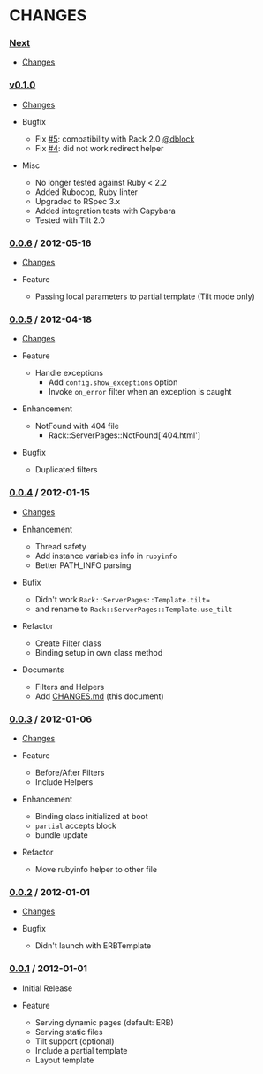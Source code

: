 CHANGES
=======

### [Next](https://github.com/migrs/rack-server-pages/tree/master)

  * [Changes](https://github.com/migrs/rack-server-pages/compare/v0.1.0...master)

### [v0.1.0](https://github.com/migrs/rack-server-pages/tree/master)

  * [Changes](https://github.com/migrs/rack-server-pages/compare/v0.0.6...v0.1.0)

  * Bugfix
    - Fix [#5](https://github.com/migrs/rack-server-pages/issues/5): compatibility with Rack 2.0 [@dblock](http://github.com/dblock)
    - Fix [#4](https://github.com/migrs/rack-server-pages/issues/4): did not work redirect helper

  * Misc
    - No longer tested against Ruby < 2.2
    - Added Rubocop, Ruby linter
    - Upgraded to RSpec 3.x
    - Added integration tests with Capybara
    - Tested with Tilt 2.0

### [0.0.6](https://github.com/migrs/rack-server-pages/tree/v0.0.6) / 2012-05-16

  * [Changes](https://github.com/migrs/rack-server-pages/compare/v0.0.5...v0.0.6)

  * Feature
    - Passing local parameters to partial template (Tilt mode only)

### [0.0.5](https://github.com/migrs/rack-server-pages/tree/v0.0.5) / 2012-04-18

  * [Changes](https://github.com/migrs/rack-server-pages/compare/v0.0.4...v0.0.5)

  * Feature
    - Handle exceptions
      - Add `config.show_exceptions` option
      - Invoke `on_error` filter when an exception is caught

  * Enhancement
    - NotFound with 404 file
        - Rack::ServerPages::NotFound['404.html']

  * Bugfix
    - Duplicated filters

### [0.0.4](https://github.com/migrs/rack-server-pages/tree/v0.0.4) / 2012-01-15

  * [Changes](https://github.com/migrs/rack-server-pages/compare/v0.0.3...v0.0.4)

  * Enhancement
    - Thread safety
    - Add instance variables info in `rubyinfo`
    - Better PATH\_INFO parsing

  * Bufix
    - Didn't work `Rack::ServerPages::Template.tilt=`
    - and rename to `Rack::ServerPages::Template.use_tilt`

  * Refactor
    - Create Filter class
    - Binding setup in own class method

  * Documents
    - Filters and Helpers
    - Add [CHANGES.md](https://github.com/migrs/rack-server-pages/blob/master/CHANGES.md) (this document)


### [0.0.3](https://github.com/migrs/rack-server-pages/tree/v0.0.3) / 2012-01-06

  * [Changes](https://github.com/migrs/rack-server-pages/compare/v0.0.2...v0.0.3)

  * Feature
    - Before/After Filters
    - Include Helpers

  * Enhancement
    - Binding class initialized at boot
    - `partial` accepts block
    - bundle update

  * Refactor
    - Move rubyinfo helper to other file


### [0.0.2](https://github.com/migrs/rack-server-pages/tree/v0.0.2) / 2012-01-01

  * [Changes](https://github.com/migrs/rack-server-pages/compare/v0.0.1...v0.0.2)

  * Bugfix
    - Didn't launch with ERBTemplate


### [0.0.1](https://github.com/migrs/rack-server-pages/tree/v0.0.1) / 2012-01-01

  * Initial Release

  * Feature
    - Serving dynamic pages (default: ERB)
    - Serving static files
    - Tilt support (optional)
    - Include a partial template
    - Layout template
